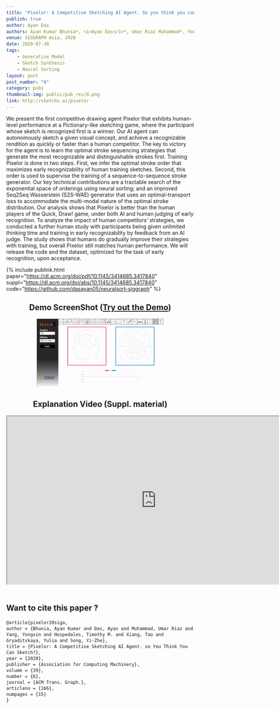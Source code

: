 ```yaml
---
title: 'Pixelor: A Competitive Sketching AI Agent. So you think you can sketch?'
publish: true
author: Ayan Das
authors: Ayan Kumar Bhunia*, <i>Ayan Das</i>*, Umar Riaz Muhammad*, Yongxin Yang, Timothy Hospedales, Tao Xiang, Yulia Gryaditskaya and Yi-Zhe Song (* Equal Contribution)
venue: SIGGRAPH Asia, 2020
date: 2020-07-30
tags:
    - Generative Model
    - Sketch Synthesis
    - Neural Sorting
layout: post
post_number: "8"
category: pubs
thumbnail-img: public/pub_res/8.png
link: http://sketchx.ai/pixelor
---
```



We present the first competitive drawing agent Pixelor that exhibits human-level performance at a Pictionary-like sketching game, where the participant whose sketch is recognized first is a winner. Our AI agent can autonomously sketch a given visual concept, and achieve a recognizable rendition as quickly or faster than a human competitor. The key to victory for the agent is to learn the optimal stroke sequencing strategies that generate the most recognizable and distinguishable strokes first. Training Pixelor is done in two steps. First, we infer the optimal stroke order that maximizes early recognizability of human training sketches. Second, this order is used to supervise the training of a sequence-to-sequence stroke generator. Our key technical contributions are a tractable search of the exponential space of orderings using neural sorting; and an improved Seq2Seq Wasserstein (S2S-WAE) generator that uses an optimal-transport loss to accommodate the multi-modal nature of the optimal stroke distribution. Our analysis shows that Pixelor is better than the human players of the Quick, Draw! game, under both AI and human judging of early recognition. To analyze the impact of human competitors’ strategies, we conducted a further human study with participants being given unlimited thinking time and training in early recognizability by feedback from an AI judge. The study shows that humans do gradually improve their strategies with training, but overall Pixelor still matches human performance. We will release the code and the dataset, optimized for the task of early recognition, upon acceptance.

{% include publink.html paper="https://dl.acm.org/doi/pdf/10.1145/3414685.3417840" suppl="https://dl.acm.org/doi/abs/10.1145/3414685.3417840" code="https://github.com/dasayan05/neuralsort-siggraph" %}

<center>
    <h2>Demo ScreenShot (<a href="http://surrey.ac:9999/">Try out the Demo</a>)</h2>
    <figure>
    <img width="80%" src ="/public/pub_res/8_2.gif" />
    </figure>
</center>

<center>
<h2>Explanation Video (Suppl. material)</h2>
<iframe width="800" height="450" src="https://www.youtube-nocookie.com/embed/E_Aclms4g-w" frameborder="1" allow="accelerometer; autoplay; encrypted-media; gyroscope; picture-in-picture" allowfullscreen></iframe>
</center>
<br>

## Want to cite this paper ?
```
@article{pixelor20siga,
author = {Bhunia, Ayan Kumar and Das, Ayan and Muhammad, Umar Riaz and Yang, Yongxin and Hospedales, Timothy M. and Xiang, Tao and Gryaditskaya, Yulia and Song, Yi-Zhe},
title = {Pixelor: A Competitive Sketching AI Agent. so You Think You Can Sketch?},
year = {2020},
publisher = {Association for Computing Machinery},
volume = {39},
number = {6},
journal = {ACM Trans. Graph.},
articleno = {166},
numpages = {15}
}
```
